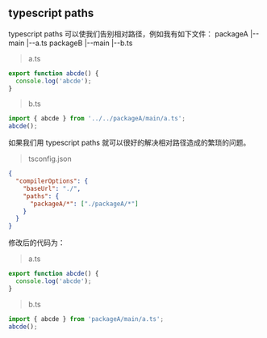 ## typescript paths

typescript paths 可以使我们告别相对路径，例如我有如下文件：
packageA
|--main
|--a.ts
packageB
|--main
|--b.ts

> a.ts

```ts
export function abcde() {
  console.log('abcde');
}
```

> b.ts

```ts
import { abcde } from '../../packageA/main/a.ts';
abcde();
```

如果我们用 typescript paths 就可以很好的解决相对路径造成的繁琐的问题。

> tsconfig.json

```json
{
  "compilerOptions": {
    "baseUrl": "./",
    "paths": {
      "packageA/*": ["./packageA/*"]
    }
  }
}
```

修改后的代码为：

> a.ts

```ts
export function abcde() {
  console.log('abcde');
}
```

> b.ts

```ts
import { abcde } from 'packageA/main/a.ts';
abcde();
```
